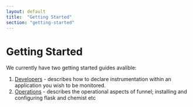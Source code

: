 ```yaml
---
layout: default
title:  "Getting Started"
section: "getting-started"
---
```


# Getting Started

We currently have two getting started guides avalible:

1. [Developers](./developers.html) - describes how to declare instrumentation within an application you wish to be monitored.
2. [Operations](./operations.html) - describes the operational aspects of funnel; installing and configuring flask and chemist etc
